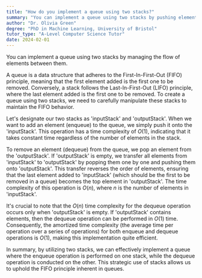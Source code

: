 ```yaml
---
title: "How do you implement a queue using two stacks?"
summary: "You can implement a queue using two stacks by pushing elements into one stack and popping them from the other."
author: "Dr. Olivia Green"
degree: "PhD in Machine Learning, University of Bristol"
tutor_type: "A-Level Computer Science Tutor"
date: 2024-02-01
---
```


You can implement a queue using two stacks by managing the flow of elements between them. 

A queue is a data structure that adheres to the First-In-First-Out (FIFO) principle, meaning that the first element added is the first one to be removed. Conversely, a stack follows the Last-In-First-Out (LIFO) principle, where the last element added is the first one to be removed. To create a queue using two stacks, we need to carefully manipulate these stacks to maintain the FIFO behavior.

Let's designate our two stacks as 'inputStack' and 'outputStack'. When we want to add an element (enqueue) to the queue, we simply push it onto the 'inputStack'. This operation has a time complexity of $O(1)$, indicating that it takes constant time regardless of the number of elements in the stack.

To remove an element (dequeue) from the queue, we pop an element from the 'outputStack'. If 'outputStack' is empty, we transfer all elements from 'inputStack' to 'outputStack' by popping them one by one and pushing them onto 'outputStack'. This transfer reverses the order of elements, ensuring that the last element added to 'inputStack' (which should be the first to be removed in a queue) becomes the top element in 'outputStack'. The time complexity of this operation is $O(n)$, where $n$ is the number of elements in 'inputStack'.

It's crucial to note that the $O(n)$ time complexity for the dequeue operation occurs only when 'outputStack' is empty. If 'outputStack' contains elements, then the dequeue operation can be performed in $O(1)$ time. Consequently, the amortized time complexity (the average time per operation over a series of operations) for both enqueue and dequeue operations is $O(1)$, making this implementation quite efficient.

In summary, by utilizing two stacks, we can effectively implement a queue where the enqueue operation is performed on one stack, while the dequeue operation is conducted on the other. This strategic use of stacks allows us to uphold the FIFO principle inherent in queues.
    